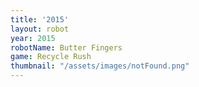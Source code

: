 ```yaml
---
title: '2015'
layout: robot
year: 2015
robotName: Butter Fingers
game: Recycle Rush
thumbnail: "/assets/images/notFound.png"
---
```



